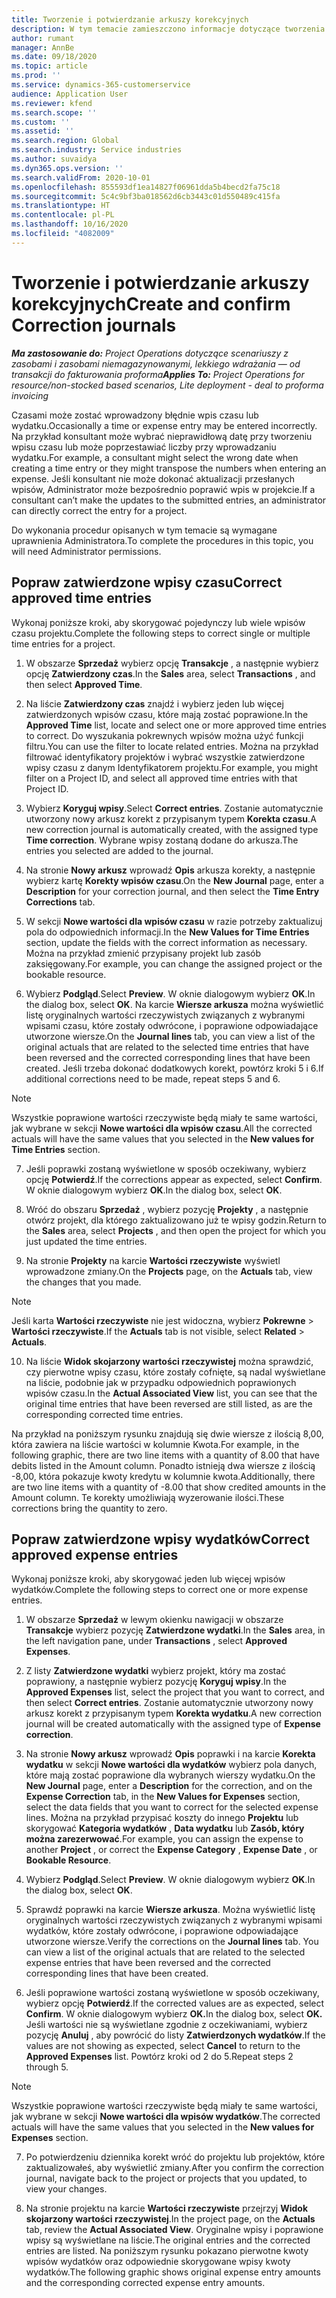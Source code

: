 ```yaml
---
title: Tworzenie i potwierdzanie arkuszy korekcyjnych
description: W tym temacie zamieszczono informacje dotyczące tworzenia i potwierdzania arkusza korekcyjnego.
author: rumant
manager: AnnBe
ms.date: 09/18/2020
ms.topic: article
ms.prod: ''
ms.service: dynamics-365-customerservice
audience: Application User
ms.reviewer: kfend
ms.search.scope: ''
ms.custom: ''
ms.assetid: ''
ms.search.region: Global
ms.search.industry: Service industries
ms.author: suvaidya
ms.dyn365.ops.version: ''
ms.search.validFrom: 2020-10-01
ms.openlocfilehash: 855593df1ea14827f06961dda5b4becd2fa75c18
ms.sourcegitcommit: 5c4c9bf3ba018562d6cb3443c01d550489c415fa
ms.translationtype: HT
ms.contentlocale: pl-PL
ms.lasthandoff: 10/16/2020
ms.locfileid: "4082009"
---
```

# <a name="create-and-confirm-correction-journals"></a><span data-ttu-id="cd44a-103">Tworzenie i potwierdzanie arkuszy korekcyjnych</span><span class="sxs-lookup"><span data-stu-id="cd44a-103">Create and confirm Correction journals</span></span>

<span data-ttu-id="cd44a-104">_**Ma zastosowanie do:** Project Operations dotyczące scenariuszy z zasobami i zasobami niemagazynowanymi, lekkiego wdrażania — od transakcji do fakturowania proforma_</span><span class="sxs-lookup"><span data-stu-id="cd44a-104">_**Applies To:** Project Operations for resource/non-stocked based scenarios, Lite deployment - deal to proforma invoicing_</span></span>

<span data-ttu-id="cd44a-105">Czasami może zostać wprowadzony błędnie wpis czasu lub wydatku.</span><span class="sxs-lookup"><span data-stu-id="cd44a-105">Occasionally a time or expense entry may be entered incorrectly.</span></span> <span data-ttu-id="cd44a-106">Na przykład konsultant może wybrać nieprawidłową datę przy tworzeniu wpisu czasu lub może poprzestawiać liczby przy wprowadzaniu wydatku.</span><span class="sxs-lookup"><span data-stu-id="cd44a-106">For example, a consultant might select the wrong date when creating a time entry or they might transpose the numbers when entering an expense.</span></span> <span data-ttu-id="cd44a-107">Jeśli konsultant nie może dokonać aktualizacji przesłanych wpisów, Administrator może bezpośrednio poprawić wpis w projekcie.</span><span class="sxs-lookup"><span data-stu-id="cd44a-107">If a consultant can’t make the updates to the submitted entries, an administrator can directly correct the entry for a project.</span></span>

<span data-ttu-id="cd44a-108">Do wykonania procedur opisanych w tym temacie są wymagane uprawnienia Administratora.</span><span class="sxs-lookup"><span data-stu-id="cd44a-108">To complete the procedures in this topic, you will need Administrator permissions.</span></span>

## <a name="correct-approved-time-entries"></a><span data-ttu-id="cd44a-109">Popraw zatwierdzone wpisy czasu</span><span class="sxs-lookup"><span data-stu-id="cd44a-109">Correct approved time entries</span></span>     

<span data-ttu-id="cd44a-110">Wykonaj poniższe kroki, aby skorygować pojedynczy lub wiele wpisów czasu projektu.</span><span class="sxs-lookup"><span data-stu-id="cd44a-110">Complete the following steps to correct single or multiple time entries for a project.</span></span>

1. <span data-ttu-id="cd44a-111">W obszarze **Sprzedaż** wybierz opcję **Transakcje** , a następnie wybierz opcję **Zatwierdzony czas**.</span><span class="sxs-lookup"><span data-stu-id="cd44a-111">In the **Sales** area, select **Transactions** , and then select **Approved Time**.</span></span> 

2. <span data-ttu-id="cd44a-112">Na liście **Zatwierdzony czas** znajdź i wybierz jeden lub więcej zatwierdzonych wpisów czasu, które mają zostać poprawione.</span><span class="sxs-lookup"><span data-stu-id="cd44a-112">In the **Approved Time** list, locate and select one or more approved time entries to correct.</span></span> <span data-ttu-id="cd44a-113">Do wyszukania pokrewnych wpisów można użyć funkcji filtru.</span><span class="sxs-lookup"><span data-stu-id="cd44a-113">You can use the filter to locate related entries.</span></span> <span data-ttu-id="cd44a-114">Można na przykład filtrować identyfikatory projektów i wybrać wszystkie zatwierdzone wpisy czasu z danym Identyfikatorem projektu.</span><span class="sxs-lookup"><span data-stu-id="cd44a-114">For example, you might filter on a Project ID, and select all approved time entries with that Project ID.</span></span>

3. <span data-ttu-id="cd44a-115">Wybierz **Koryguj wpisy**.</span><span class="sxs-lookup"><span data-stu-id="cd44a-115">Select **Correct entries**.</span></span> <span data-ttu-id="cd44a-116">Zostanie automatycznie utworzony nowy arkusz korekt z przypisanym typem **Korekta czasu**.</span><span class="sxs-lookup"><span data-stu-id="cd44a-116">A new correction journal is automatically created, with the assigned type **Time correction**.</span></span> <span data-ttu-id="cd44a-117">Wybrane wpisy zostaną dodane do arkusza.</span><span class="sxs-lookup"><span data-stu-id="cd44a-117">The entries you selected are added to the journal.</span></span> 

4. <span data-ttu-id="cd44a-118">Na stronie **Nowy arkusz** wprowadź **Opis** arkusza korekty, a następnie wybierz kartę **Korekty wpisów czasu**.</span><span class="sxs-lookup"><span data-stu-id="cd44a-118">On the **New Journal** page, enter a **Description** for your correction journal, and then select the **Time Entry Corrections** tab.</span></span>  

5. <span data-ttu-id="cd44a-119">W sekcji **Nowe wartości dla wpisów czasu** w razie potrzeby zaktualizuj pola do odpowiednich informacji.</span><span class="sxs-lookup"><span data-stu-id="cd44a-119">In the **New Values for Time Entries** section, update the fields with the correct information as necessary.</span></span> <span data-ttu-id="cd44a-120">Można na przykład zmienić przypisany projekt lub zasób zaksięgowany.</span><span class="sxs-lookup"><span data-stu-id="cd44a-120">For example, you can change the assigned project or the bookable resource.</span></span>

6. <span data-ttu-id="cd44a-121">Wybierz **Podgląd**.</span><span class="sxs-lookup"><span data-stu-id="cd44a-121">Select **Preview**.</span></span> <span data-ttu-id="cd44a-122">W oknie dialogowym wybierz **OK**.</span><span class="sxs-lookup"><span data-stu-id="cd44a-122">In the dialog box, select **OK**.</span></span> <span data-ttu-id="cd44a-123">Na karcie **Wiersze arkusza** można wyświetlić listę oryginalnych wartości rzeczywistych związanych z wybranymi wpisami czasu, które zostały odwrócone, i poprawione odpowiadające utworzone wiersze.</span><span class="sxs-lookup"><span data-stu-id="cd44a-123">On the **Journal lines** tab, you can view a list of the original actuals that are related to the selected time entries that have been reversed and the corrected corresponding lines that have been created.</span></span> <span data-ttu-id="cd44a-124">Jeśli trzeba dokonać dodatkowych korekt, powtórz kroki 5 i 6.</span><span class="sxs-lookup"><span data-stu-id="cd44a-124">If additional corrections need to be made, repeat steps 5 and 6.</span></span> 

> [!NOTE]
> <span data-ttu-id="cd44a-125">Wszystkie poprawione wartości rzeczywiste będą miały te same wartości, jak wybrane w sekcji **Nowe wartości dla wpisów czasu**.</span><span class="sxs-lookup"><span data-stu-id="cd44a-125">All the corrected actuals will have the same values that you selected in the **New values for Time Entries** section.</span></span>

7. <span data-ttu-id="cd44a-126">Jeśli poprawki zostaną wyświetlone w sposób oczekiwany, wybierz opcję **Potwierdź**.</span><span class="sxs-lookup"><span data-stu-id="cd44a-126">If the corrections appear as expected, select **Confirm**.</span></span> <span data-ttu-id="cd44a-127">W oknie dialogowym wybierz **OK**.</span><span class="sxs-lookup"><span data-stu-id="cd44a-127">In the dialog box, select **OK**.</span></span>

8. <span data-ttu-id="cd44a-128">Wróć do obszaru **Sprzedaż** , wybierz pozycję **Projekty** , a następnie otwórz projekt, dla którego zaktualizowano już te wpisy godzin.</span><span class="sxs-lookup"><span data-stu-id="cd44a-128">Return to the **Sales** area, select **Projects** , and then open the project for which you just updated the time entries.</span></span> 

9. <span data-ttu-id="cd44a-129">Na stronie **Projekty** na karcie **Wartości rzeczywiste** wyświetl wprowadzone zmiany.</span><span class="sxs-lookup"><span data-stu-id="cd44a-129">On the **Projects** page, on the **Actuals** tab, view the changes that you made.</span></span> 

> [!NOTE]
> <span data-ttu-id="cd44a-130">Jeśli karta **Wartości rzeczywiste** nie jest widoczna, wybierz **Pokrewne** > **Wartości rzeczywiste**.</span><span class="sxs-lookup"><span data-stu-id="cd44a-130">If the **Actuals** tab is not visible, select **Related** > **Actuals**.</span></span>  

10. <span data-ttu-id="cd44a-131">Na liście **Widok skojarzony wartości rzeczywistej** można sprawdzić, czy pierwotne wpisy czasu, które zostały cofnięte, są nadal wyświetlane na liście, podobnie jak w przypadku odpowiednich poprawionych wpisów czasu.</span><span class="sxs-lookup"><span data-stu-id="cd44a-131">In the **Actual Associated View** list, you can see that the original time entries that have been reversed are still listed, as are the corresponding corrected time entries.</span></span> 

<span data-ttu-id="cd44a-132">Na przykład na poniższym rysunku znajdują się dwie wiersze z ilością 8,00, która zawiera na liście wartości w kolumnie Kwota.</span><span class="sxs-lookup"><span data-stu-id="cd44a-132">For example, in the following graphic, there are two line items with a quantity of 8.00 that have debits listed in the Amount column.</span></span> <span data-ttu-id="cd44a-133">Ponadto istnieją dwa wiersze z ilością -8,00, która pokazuje kwoty kredytu w kolumnie kwota.</span><span class="sxs-lookup"><span data-stu-id="cd44a-133">Additionally, there are two line items with a quantity of -8.00 that show credited amounts in the Amount column.</span></span> <span data-ttu-id="cd44a-134">Te korekty umożliwiają wyzerowanie ilości.</span><span class="sxs-lookup"><span data-stu-id="cd44a-134">These corrections bring the quantity to zero.</span></span>

 
## <a name="correct-approved-expense-entries"></a><span data-ttu-id="cd44a-135">Popraw zatwierdzone wpisy wydatków</span><span class="sxs-lookup"><span data-stu-id="cd44a-135">Correct approved expense entries</span></span>

<span data-ttu-id="cd44a-136">Wykonaj poniższe kroki, aby skorygować jeden lub więcej wpisów wydatków.</span><span class="sxs-lookup"><span data-stu-id="cd44a-136">Complete the following steps to correct one or more expense entries.</span></span> 

1. <span data-ttu-id="cd44a-137">W obszarze **Sprzedaż** w lewym okienku nawigacji w obszarze **Transakcje** wybierz pozycję **Zatwierdzone wydatki**.</span><span class="sxs-lookup"><span data-stu-id="cd44a-137">In the **Sales** area, in the left navigation pane, under **Transactions** , select **Approved Expenses**.</span></span>

2. <span data-ttu-id="cd44a-138">Z listy **Zatwierdzone wydatki** wybierz projekt, który ma zostać poprawiony, a następnie wybierz pozycję **Koryguj wpisy**.</span><span class="sxs-lookup"><span data-stu-id="cd44a-138">In the **Approved Expenses** list, select the project that you want to correct, and then select **Correct entries**.</span></span> <span data-ttu-id="cd44a-139">Zostanie automatycznie utworzony nowy arkusz korekt z przypisanym typem **Korekta wydatku**.</span><span class="sxs-lookup"><span data-stu-id="cd44a-139">A new correction journal will be created automatically with the assigned type of **Expense correction**.</span></span> 

3. <span data-ttu-id="cd44a-140">Na stronie **Nowy arkusz** wprowadź **Opis** poprawki i na karcie **Korekta wydatku** w sekcji **Nowe wartości dla wydatków** wybierz pola danych, które mają zostać poprawione dla wybranych wierszy wydatku.</span><span class="sxs-lookup"><span data-stu-id="cd44a-140">On the **New Journal** page, enter a **Description** for the correction, and on the **Expense Correction** tab, in the **New Values for Expenses** section, select the data fields that you want to correct for the selected expense lines.</span></span> <span data-ttu-id="cd44a-141">Można na przykład przypisać koszty do innego **Projektu** lub skorygować **Kategoria wydatków** , **Data wydatku** lub **Zasób, który można zarezerwować**.</span><span class="sxs-lookup"><span data-stu-id="cd44a-141">For example, you can assign the expense to another **Project** , or correct the **Expense Category** , **Expense Date** , or **Bookable Resource**.</span></span>

4. <span data-ttu-id="cd44a-142">Wybierz **Podgląd**.</span><span class="sxs-lookup"><span data-stu-id="cd44a-142">Select **Preview**.</span></span> <span data-ttu-id="cd44a-143">W oknie dialogowym wybierz **OK**.</span><span class="sxs-lookup"><span data-stu-id="cd44a-143">In the dialog box, select **OK**.</span></span> 

5. <span data-ttu-id="cd44a-144">Sprawdź poprawki na karcie **Wiersze arkusza**. Można wyświetlić listę oryginalnych wartości rzeczywistych związanych z wybranymi wpisami wydatków, które zostały odwrócone, i poprawione odpowiadające utworzone wiersze.</span><span class="sxs-lookup"><span data-stu-id="cd44a-144">Verify the corrections on the **Journal lines** tab. You can view a list of the original actuals that are related to the selected expense entries that have been reversed and the corrected corresponding lines that have been created.</span></span>

6. <span data-ttu-id="cd44a-145">Jeśli poprawione wartości zostaną wyświetlone w sposób oczekiwany, wybierz opcję **Potwierdź**.</span><span class="sxs-lookup"><span data-stu-id="cd44a-145">If the corrected values are as expected, select **Confirm**.</span></span> <span data-ttu-id="cd44a-146">W oknie dialogowym wybierz **OK.**</span><span class="sxs-lookup"><span data-stu-id="cd44a-146">In the dialog box, select **OK.**</span></span> <span data-ttu-id="cd44a-147">Jeśli wartości nie są wyświetlane zgodnie z oczekiwaniami, wybierz pozycję **Anuluj** , aby powrócić do listy **Zatwierdzonych wydatków**.</span><span class="sxs-lookup"><span data-stu-id="cd44a-147">If the values are not showing as expected, select **Cancel** to return to the **Approved Expenses** list.</span></span> <span data-ttu-id="cd44a-148">Powtórz kroki od 2 do 5.</span><span class="sxs-lookup"><span data-stu-id="cd44a-148">Repeat steps 2 through 5.</span></span> 

> [!NOTE]
> <span data-ttu-id="cd44a-149">Wszystkie poprawione wartości rzeczywiste będą miały te same wartości, jak wybrane w sekcji **Nowe wartości dla wpisów wydatków**.</span><span class="sxs-lookup"><span data-stu-id="cd44a-149">The corrected actuals will have the same values that you selected in the **New values for Expenses** section.</span></span>

7. <span data-ttu-id="cd44a-150">Po potwierdzeniu dziennika korekt wróć do projektu lub projektów, które zaktualizowałeś, aby wyświetlić zmiany.</span><span class="sxs-lookup"><span data-stu-id="cd44a-150">After you confirm the correction journal, navigate back to the project or projects that you updated, to view your changes.</span></span>  

8. <span data-ttu-id="cd44a-151">Na stronie projektu na karcie **Wartości rzeczywiste** przejrzyj **Widok skojarzony wartości rzeczywistej**.</span><span class="sxs-lookup"><span data-stu-id="cd44a-151">In the project page, on the **Actuals** tab, review the **Actual Associated View**.</span></span> <span data-ttu-id="cd44a-152">Oryginalne wpisy i poprawione wpisy są wyświetlane na liście.</span><span class="sxs-lookup"><span data-stu-id="cd44a-152">The original entries and the corrected entries are listed.</span></span> <span data-ttu-id="cd44a-153">Na poniższym rysunku pokazano pierwotne kwoty wpisów wydatków oraz odpowiednie skorygowane wpisy kwoty wydatków.</span><span class="sxs-lookup"><span data-stu-id="cd44a-153">The following graphic shows original expense entry amounts and the corresponding corrected expense entry amounts.</span></span> 


